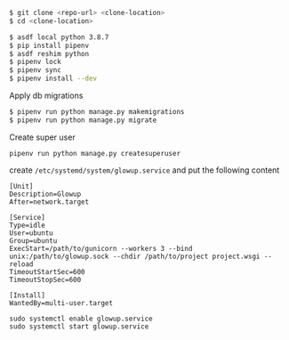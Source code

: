```sh
$ git clone <repo-url> <clone-location>
$ cd <clone-location>
```

```sh
$ asdf local python 3.8.7
$ pip install pipenv
$ asdf reshim python 
$ pipenv lock
$ pipenv sync
$ pipenv install --dev
```

Apply db migrations

```sh
$ pipenv run python manage.py makemigrations
$ pipenv run python manage.py migrate
```

Create super user
```
pipenv run python manage.py createsuperuser
```

create `/etc/systemd/system/glowup.service` and put the following content
```
[Unit]
Description=Glowup
After=network.target

[Service]
Type=idle
User=ubuntu
Group=ubuntu
ExecStart=/path/to/gunicorn --workers 3 --bind unix:/path/to/glowup.sock --chdir /path/to/project project.wsgi --reload
TimeoutStartSec=600
TimeoutStopSec=600

[Install]
WantedBy=multi-user.target
```

```
sudo systemctl enable glowup.service
sudo systemctl start glowup.service
```
